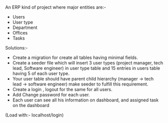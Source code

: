 An ERP kind of project where major entities are:-
   - Users
   - User type
   - Department
   - Offices
   - Tasks

Solutions:-
   - Create a migration for create all tables having minimal fields.
   - Create a seeder file which will insert 3 user types (project manager, tech lead, Software engineer) in user type table and 15 entries in users table having 5 of each user type.
   - Your user table should have parent child hierarchy (manager -> tech lead -> software engineer) make seeder to fulfill this requirement.
   - Create a login , logout for the same for all users.
   - Add Change password for each user.
   - Each user can see all his information on dashboard, and assigned task on the dashboard
   
   (Load with:- localhost/login)
   
